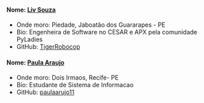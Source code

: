 #### Nome: [Liv Souza](https://github.com/TigerRobocop/)
- Onde moro: Piedade, Jaboatão dos Guararapes - PE
- Bio: Engenheira de Software no CESAR e APX pela comunidade PyLadies
- GitHub: [TigerRobocop](https://github.com/TigerRobocop/)

#### Nome: [Paula Araujo](https://github.com/paulaarujo11/)
- Onde moro: Dois Irmaos, Recife- PE
- Bio: Estudante de Sistema de Informacao
- GitHub: [paulaarujo11](https://github.com/TigerRobocop/)
